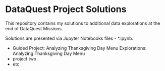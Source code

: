 # DataQuest Project Solutions

This repository contains my solutions to additional data explorations at the end of DataQuest Missions.

Solutions are presented via Jupyter Notebooks files - *.ipynb.

- Guided Project: Analyzing Thanksgiving Day Menu
  Explorations: Analyzing Thanksgiving Day Menu
- project two
- etc
